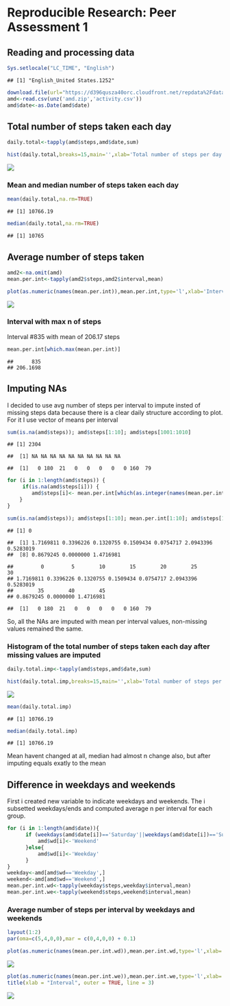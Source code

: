 # Reproducible Research: Peer Assessment 1
## Reading and processing data

```r
Sys.setlocale("LC_TIME", "English")
```

```
## [1] "English_United States.1252"
```

```r
download.file(url="https://d396qusza40orc.cloudfront.net/repdata%2Fdata%2Factivity.zip",destfile="amd.zip")
amd<-read.csv(unz('amd.zip','activity.csv'))
amd$date<-as.Date(amd$date)
```

## Total number of steps taken each day

```r
daily.total<-tapply(amd$steps,amd$date,sum)
```

```r
hist(daily.total,breaks=15,main='',xlab='Total number of steps per day')
```

![](repres1_files/figure-html/unnamed-chunk-3-1.png)<!-- -->

### Mean and median number of steps taken each day

```r
mean(daily.total,na.rm=TRUE)
```

```
## [1] 10766.19
```

```r
median(daily.total,na.rm=TRUE)
```

```
## [1] 10765
```
## Average number of steps taken

```r
amd2<-na.omit(amd)
mean.per.int<-tapply(amd2$steps,amd2$interval,mean)
```


```r
plot(as.numeric(names(mean.per.int)),mean.per.int,type='l',xlab='Interval',ylab='Number of steps')
```

![](repres1_files/figure-html/unnamed-chunk-6-1.png)<!-- -->

### Interval with max n of steps
Interval #835 with mean of 206.17 steps

```r
mean.per.int[which.max(mean.per.int)]
```

```
##      835 
## 206.1698
```

## Imputing NAs

I decided to use avg number of steps per interval to impute insted of missing steps data because there is a clear daily structure according to plot. For it I use vector of means per interval


```r
sum(is.na(amd$steps)); amd$steps[1:10]; amd$steps[1001:1010]
```

```
## [1] 2304
```

```
##  [1] NA NA NA NA NA NA NA NA NA NA
```

```
##  [1]   0 180  21   0   0   0   0   0 160  79
```

```r
for (i in 1:length(amd$steps)) {
     if(is.na(amd$steps[i])) {
        amd$steps[i]<- mean.per.int[which(as.integer(names(mean.per.int)) == amd$interval[i])]
    }
}

sum(is.na(amd$steps)); amd$steps[1:10]; mean.per.int[1:10]; amd$steps[1001:1010]
```

```
## [1] 0
```

```
##  [1] 1.7169811 0.3396226 0.1320755 0.1509434 0.0754717 2.0943396 0.5283019
##  [8] 0.8679245 0.0000000 1.4716981
```

```
##         0         5        10        15        20        25        30 
## 1.7169811 0.3396226 0.1320755 0.1509434 0.0754717 2.0943396 0.5283019 
##        35        40        45 
## 0.8679245 0.0000000 1.4716981
```

```
##  [1]   0 180  21   0   0   0   0   0 160  79
```
So, all the NAs are imputed with mean per interval values, non-missing values remained the same.

### Histogram of the total number of steps taken each day after missing values are imputed


```r
daily.total.imp<-tapply(amd$steps,amd$date,sum)
```

```r
hist(daily.total.imp,breaks=15,main='',xlab='Total number of steps per day')
```

![](repres1_files/figure-html/unnamed-chunk-10-1.png)<!-- -->

```r
mean(daily.total.imp)
```

```
## [1] 10766.19
```

```r
median(daily.total.imp)
```

```
## [1] 10766.19
```

Mean havent changed at all, median had almost n change also, but after imputing equals exatly to the mean

## Difference in weekdays and weekends

First i created new variable to indicate weekdays and weekends. The i subsetted weekdays/ends and computed average n per interval for each group.


```r
for (i in 1:length(amd$date)){
      if (weekdays(amd$date[i])=='Saturday'||weekdays(amd$date[i])=='Sunday') {
          amd$wd[i]<-'Weekend'
      }else{
          amd$wd[i]<-'Weekday'
      }
}
weekday<-amd[amd$wd=='Weekday',]
weekend<-amd[amd$wd=='Weekend',]
mean.per.int.wd<-tapply(weekday$steps,weekday$interval,mean)
mean.per.int.we<-tapply(weekend$steps,weekend$interval,mean)
```

### Average number of steps per interval by weekdays and weekends


```r
layout(1:2)
par(oma=c(5,4,0,0),mar = c(0,4,0,0) + 0.1)
```

```r
plot(as.numeric(names(mean.per.int.wd)),mean.per.int.wd,type='l',xlab='',ylab='N by weekdays',main='',xaxt='n')
```

![](repres1_files/figure-html/unnamed-chunk-14-1.png)<!-- -->

```r
plot(as.numeric(names(mean.per.int.we)),mean.per.int.we,type='l',xlab='',ylab='N by weekends')
title(xlab = "Interval", outer = TRUE, line = 3)
```

![](repres1_files/figure-html/unnamed-chunk-14-2.png)<!-- -->
